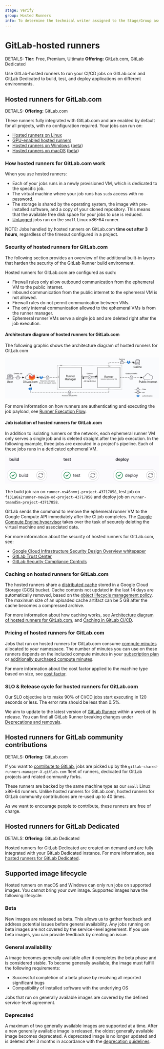 ```yaml
---
stage: Verify
group: Hosted Runners
info: To determine the technical writer assigned to the Stage/Group associated with this page, see https://handbook.gitlab.com/handbook/product/ux/technical-writing/#assignments
---
```


# GitLab-hosted runners

DETAILS:
**Tier:** Free, Premium, Ultimate
**Offering:** GitLab.com, GitLab Dedicated

Use GitLab-hosted runners to run your CI/CD jobs on GitLab.com and GitLab Dedicated to build, test, and deploy
applications on different environments.

## Hosted runners for GitLab.com

DETAILS:
**Offering:** GitLab.com

These runners fully integrated with GitLab.com and are enabled by default for all projects, with no configuration required.
Your jobs can run on:

- [Hosted runners on Linux](hosted_runners/linux.md)
- [GPU-enabled hosted runners](hosted_runners/gpu_enabled.md)
- [Hosted runners on Windows](hosted_runners/windows.md) ([beta](../../policy/development_stages_support.md#beta))
- [Hosted runners on macOS](hosted_runners/macos.md) ([beta](../../policy/development_stages_support.md#beta))

### How hosted runners for GitLab.com work

When you use hosted runners:

- Each of your jobs runs in a newly provisioned VM, which is dedicated to the specific job.
- The virtual machine where your job runs has `sudo` access with no password.
- The storage is shared by the operating system, the image with pre-installed software, and a copy of your cloned repository.
  This means that the available free disk space for your jobs to use is reduced.
- [Untagged](../yaml/index.md#tags) jobs run on the `small` Linux x86-64 runner.

NOTE:
Jobs handled by hosted runners on GitLab.com **time out after 3 hours**, regardless of the timeout configured in a project.

### Security of hosted runners for GitLab.com

The following section provides an overview of the additional built-in layers that harden the security of the GitLab Runner build environment.

Hosted runners for GitLab.com are configured as such:

- Firewall rules only allow outbound communication from the ephemeral VM to the public internet.
- Inbound communication from the public internet to the ephemeral VM is not allowed.
- Firewall rules do not permit communication between VMs.
- The only internal communication allowed to the ephemeral VMs is from the runner manager.
- Ephemeral runner VMs serve a single job and are deleted right after the job execution.

#### Architecture diagram of hosted runners for GitLab.com

The following graphic shows the architecture diagram of hosted runners for GitLab.com

![Hosted runners for GitLab.com architecture](img/gitlab-hosted_runners_architecture_v17_0.png)

For more information on how runners are authenticating and executing the job payload, see [Runner Execution Flow](https://docs.gitlab.com/runner#runner-execution-flow).

#### Job isolation of hosted runners for GitLab.com

In addition to isolating runners on the network, each ephemeral runner VM only serves a single job and is deleted straight after the job execution.
In the following example, three jobs are executed in a project's pipeline. Each of these jobs runs in a dedicated ephemeral VM.

![Job isolation](img/build_isolation_v16_1.png)

The build job ran on `runner-ns46nmmj-project-43717858`, test job on `f131a6a2runner-new2m-od-project-43717858` and deploy job on `runner-tmand5m-project-43717858`.

GitLab sends the command to remove the ephemeral runner VM to the Google Compute API immediately after the CI job completes. The [Google Compute Engine hypervisor](https://cloud.google.com/blog/products/gcp/7-ways-we-harden-our-kvm-hypervisor-at-google-cloud-security-in-plaintext)
takes over the task of securely deleting the virtual machine and associated data.

For more information about the security of hosted runners for GitLab.com, see:

- [Google Cloud Infrastructure Security Design Overview whitepaper](https://cloud.google.com/docs/security/infrastructure/design/resources/google_infrastructure_whitepaper_fa.pdf)
- [GitLab Trust Center](https://about.gitlab.com/security/)
- [GitLab Security Compliance Controls](https://handbook.gitlab.com/handbook/security/security-assurance/security-compliance/sec-controls/)

### Caching on hosted runners for GitLab.com

The hosted runners share a [distributed cache](https://docs.gitlab.com/runner/configuration/autoscale.html#distributed-runners-caching)
stored in a Google Cloud Storage (GCS) bucket. Cache contents not updated in the last 14 days are automatically
removed, based on the [object lifecycle management policy](https://cloud.google.com/storage/docs/lifecycle).
The maximum size of an uploaded cache artifact can be 5 GB after the cache becomes a compressed archive.

For more information about how caching works, see [Architecture diagram of hosted runners for GitLab.com](#architecture-diagram-of-hosted-runners-for-gitlabcom), and [Caching in GitLab CI/CD](../caching/index.md).

### Pricing of hosted runners for GitLab.com

Jobs that run on hosted runners for GitLab.com consume [compute minutes](../pipelines/compute_minutes.md) allocated to your namespace.
The number of minutes you can use on these runners depends on the included compute minutes in your [subscription plan](https://about.gitlab.com/pricing/) or [additionally purchased compute minutes](../../subscriptions/gitlab_com/compute_minutes.md#purchase-additional-compute-minutes).

For more information about the cost factor applied to the machine type based on size, see [cost factor](../../ci/pipelines/compute_minutes.md#gitlab-hosted-runner-cost-factors).

### SLO & Release cycle for hosted runners for GitLab.com

Our SLO objective is to make 90% of CI/CD jobs start executing in 120 seconds or less. The error rate should be less than 0.5%.

We aim to update to the latest version of [GitLab Runner](https://docs.gitlab.com/runner/#gitlab-runner-versions) within a week of its release.
You can find all GitLab Runner breaking changes under [Deprecations and removals](../../update/deprecations.md).

## Hosted runners for GitLab community contributions

DETAILS:
**Offering:** GitLab.com

If you want to [contribute to GitLab](https://about.gitlab.com/community/contribute/), jobs are picked up by the
`gitlab-shared-runners-manager-X.gitlab.com` fleet of runners, dedicated for GitLab projects and related community forks.

These runners are backed by the same machine type as our `small` Linux x86-64 runners.
Unlike hosted runners for GitLab.com, hosted runners for GitLab community contributions are re-used up to 40 times.

As we want to encourage people to contribute, these runners are free of charge.

## Hosted runners for GitLab Dedicated

DETAILS:
**Offering:** GitLab Dedicated

Hosted runners for GitLab Dedicated are created on demand and are fully integrated with your GitLab Dedicated instance.
For more information, see [hosted runners for GitLab Dedicated](../../administration/dedicated/hosted_runners.md).

## Supported image lifecycle

Hosted runners on macOS and Windows can only run jobs on supported images. You cannot bring your own image.
Supported images have the following lifecycle:

### Beta

New images are released as beta. This allows us to gather feedback and address potential issues before general availability.
Any jobs running on beta images are not covered by the service-level agreement.
If you use beta images, you can provide feedback by creating an issue.

### General availability

A image becomes generally available after it completes the beta phase and is considered stable.
To become generally available, the image must fulfill the following requirements:

- Successful completion of a beta phase by resolving all reported significant bugs
- Compatibility of installed software with the underlying OS

Jobs that run on generally available images are covered by the defined service-level agreement.

### Deprecated

A maximum of two generally available images are supported at a time. After a new generally available image is released,
the oldest generally available image becomes deprecated. A deprecated image is no longer updated and is deleted after 3 months
in accordance with the [deprecation guidelines](../../development/deprecation_guidelines/index.md).
